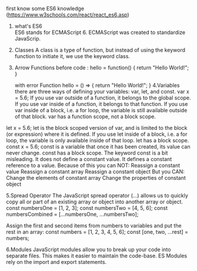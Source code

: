 first know some ES6 knowledge (https://www.w3schools.com/react/react_es6.asp)
1. what's ES6   
   ES6 stands for ECMAScript 6. ECMAScript was created to standardize JavaScrip.
2. Classes
    A class is a type of function, but instead of using the keyword function to initiate it, we use the keyword class.
3. Arrow Functions
   before code :
   hello = function() {
     return "Hello World!";
   }

   with error Function
   hello = () => {
      return "Hello World!";
   }
4.Variables
  there are three ways of defining your variables: var, let, and const.
var x = 5.6;
   If you use var outside of a function, it belongs to the global scope.
   If you use var inside of a function, it belongs to that function.
   If you use var inside of a block, i.e. a for loop, the variable is still available outside of that block.
   var has a function scope, not a block scope.
   

let x = 5.6;
  let is the block scoped version of var, and is limited to the block (or expression) where it is defined.
  If you use let inside of a block, i.e. a for loop, the variable is only available inside of that loop.
  let has a block scope.
const x = 5.6;
  const is a variable that once it has been created, its value can never change.
  const has a block scope.
  The keyword const is a bit misleading.
  It does not define a constant value. It defines a constant reference to a value.
  Because of this you can NOT:
    Reassign a constant value
    Reassign a constant array
    Reassign a constant object
  But you CAN:
     Change the elements of constant array
     Change the properties of constant object

 5.Spread Operator
    The JavaScript spread operator (...) allows us to quickly copy all or part of an existing array or object into another array or object.
     const numbersOne = [1, 2, 3];
     const numbersTwo = [4, 5, 6];
     const numbersCombined = [...numbersOne, ...numbersTwo];

  Assign the first and second items from numbers to variables and put the rest in an array:
     const numbers = [1, 2, 3, 4, 5, 6];
     const [one, two, ...rest] = numbers;

 6.Modules
   JavaScript modules allow you to break up your code into separate files.
   This makes it easier to maintain the code-base.
   ES Modules rely on the import and export statements.

  
  

   


   
   

